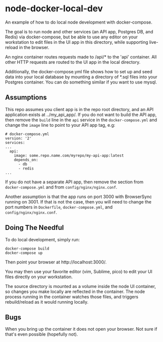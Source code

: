 # node-docker-local-dev
An example of how to do local node development with docker-compose.

The goal is to run node and other services (an API app, Postgres DB, and Redis) via docker-compose, but be able to use any editor on your workstation to edit files in the UI app in this directory, while supporting live-reload in the browser.

An nginx container routes requests made to /api/\* to the 'api' container. All other HTTP requests are routed to the UI app in the local directory.

Additionally, the docker-compose.yml file shows how to set up and seed data into your local database by mounting a directory of \*.sql files into your Postgres container. You can do something similar if you want to use mysql.

## Assumptions
This repo assumes you client app is in the repo root directory, and an API application exists at ../my_api_app/. If you do not want to build the API app, then remove the `build` line in the `api` service in the `docker-compose.yml` and change the `image` line to point to your API app tag, e.g:
```
# docker-compose.yml
version: '2'
services:
...
  api:
    image: some.repo.name.com/myrepo/my-api-app:latest
    depends_on:
      - db
      - redis
...
```

If you do not have a separate API app, then remove the section from `docker-compose.yml` and from `config/nginx/nginx.conf`.

Another assumption is that the app runs on port 3000 with BrowserSync running on 3001. If that is not the case, then you will need to change the port numbers in `Dockerfile`, `docker-compose.yml`, and `config/nginx/nginx.conf`.

## Doing The Needful
To do local development, simply run:
```
docker-compose build
docker-compose up
```
Then point your browser at http://localhost:3000/.

You may then use your favorite editor (vim, Sublime, pico) to edit your UI files directly on your workstation.

The source directory is mounted as a volume inside the node UI container, so changes you make locally are reflected in the container. The node process running in the container watches those files, and triggers rebuild/reload as it would running locally.

## Bugs
When you bring up the container it does not open your browser. Not sure if that's even possible (hopefully not).
